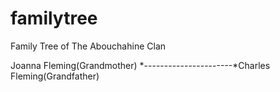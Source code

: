 # familytree
Family Tree of The Abouchahine Clan

Joanna Fleming(Grandmother) *----------------------*Charles Fleming(Grandfather)

